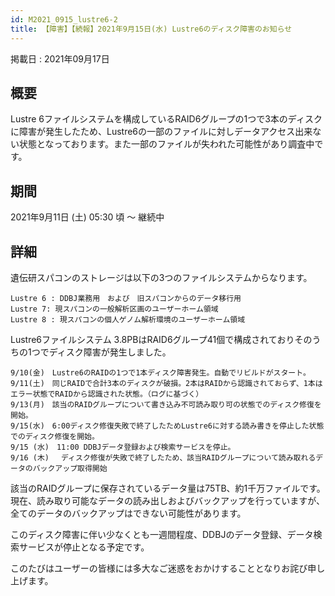 ```yaml
---
id: M2021_0915_lustre6-2
title: 【障害】【続報】2021年9月15日(水) Lustre6のディスク障害のお知らせ
---
```


掲載日 : 2021年09月17日

## 概要
Lustre 6ファイルシステムを構成しているRAID6グループの1つで3本のディスクに障害が発生したため、Lustre6の一部のファイルに対しデータアクセス出来ない状態となっております。また一部のファイルが失われた可能性があり調査中です。

## 期間

2021年9月11日 (土) 05:30 頃 ～ 継続中

## 詳細

遺伝研スパコンのストレージは以下の3つのファイルシステムからなります。

    Lustre 6 : DDBJ業務用　および　旧スパコンからのデータ移行用
    Lustre 7: 現スパコンの一般解析区画のユーザーホーム領域
    Lustre 8 : 現スパコンの個人ゲノム解析環境のユーザーホーム領域

Lustre6ファイルシステム 3.8PBはRAID6グループ41個で構成されておりそのうちの1つでディスク障害が発生しました。

 

    9/10(金)　Lustre6のRAIDの1つで1本ディスク障害発生。自動でリビルドがスタート。
    9/11(土)　同じRAIDで合計3本のディスクが破損。2本はRAIDから認識されておらず、1本はエラー状態でRAIDから認識された状態。（ログに基づく）
    9/13(月)　該当のRAIDグループについて書き込み不可読み取り可の状態でのディスク修復を開始。
    9/15(水)　6:00ディスク修復失敗で終了したためLustre6に対する読み書きを停止した状態でのディスク修復を開始。
    9/15 (水)　11:00 DDBJデータ登録および検索サービスを停止。
    9/16 (木)　 ディスク修復が失敗で終了したため、該当RAIDグループについて読み取れるデータのバックアップ取得開始

 

該当のRAIDグループに保存されているデータ量は75TB、約1千万ファイルです。現在、読み取り可能なデータの読み出しおよびバックアップを行っていますが、全てのデータのバックアップはできない可能性があります。

このディスク障害に伴い少なくとも一週間程度、DDBJのデータ登録、データ検索サービスが停止となる予定です。

このたびはユーザーの皆様には多大なご迷惑をおかけすることとなりお詫び申し上げます。


